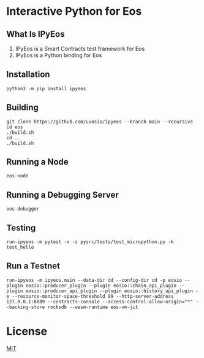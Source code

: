 # Interactive Python for Eos

## What Is IPyEos

1. IPyEos is a Smart Contracts test framework for Eos
2. IPyEos is a Python binding for Eos

## Installation

```
python3 -m pip install ipyeos
```

## Building

```
git clone https://github.com/uuosio/ipyeos --branch main --recursive
cd eos
./build.sh
cd ..
./build.sh
```

## Running a Node

```
eos-node
```

## Running a Debugging Server

```
eos-debugger
```

## Testing

```
run-ipyeos -m pytest -x -s pysrc/tests/test_micropython.py -k test_hello
```

## Run a Testnet

```
run-ipyeos -m ipyeos.main --data-dir dd --config-dir cd -p eosio --plugin eosio::producer_plugin --plugin eosio::chain_api_plugin --plugin eosio::producer_api_plugin --plugin eosio::history_api_plugin -e --resource-monitor-space-threshold 99 --http-server-address 127.0.0.1:8889 --contracts-console --access-control-allow-origin="*" --backing-store rocksdb --wasm-runtime eos-vm-jit
```

# License
[MIT](./LICENSE)
